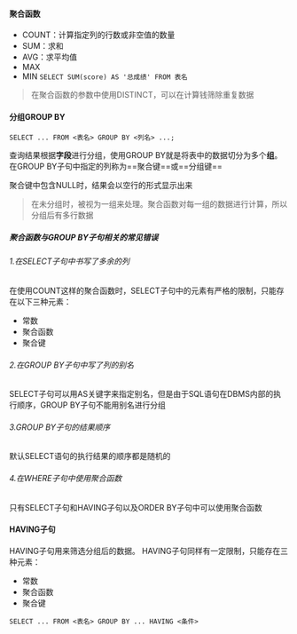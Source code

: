 #### 聚合函数
- COUNT：计算指定列的行数或非空值的数量
- SUM：求和
- AVG：求平均值
- MAX
- MIN
`SELECT SUM(score) AS '总成绩' FROM 表名`
> 在聚合函数的参数中使用DISTINCT，可以在计算钱筛除重复数据

#### 分组GROUP BY
```mysql
SELECT ... FROM <表名> GROUP BY <列名> ...;
```
查询结果根据**字段**进行分组，使用GROUP BY就是将表中的数据切分为多个**组**。在GROUP BY子句中指定的列称为==聚合键==或==分组键==

聚合键中包含NULL时，结果会以空行的形式显示出来
>在未分组时，被视为一组来处理。聚合函数对每一组的数据进行计算，所以分组后有多行数据
##### 聚合函数与GROUP BY子句相关的常见错误
###### 1.在SELECT子句中书写了多余的列
在使用COUNT这样的聚合函数时，SELECT子句中的元素有严格的限制，只能存在以下三种元素：
- 常数
- 聚合函数
- 聚合键
###### 2.在GROUP BY子句中写了列的别名
SELECT子句可以用AS关键字来指定别名，但是由于SQL语句在DBMS内部的执行顺序，GROUP BY子句不能用别名进行分组
###### 3.GROUP BY子句的结果顺序
默认SELECT语句的执行结果的顺序都是随机的
###### 4.在WHERE子句中使用聚合函数
只有SELECT子句和HAVING子句以及ORDER BY子句中可以使用聚合函数

#### HAVING子句
HAVING子句用来筛选分组后的数据。
HAVING子句同样有一定限制，只能存在三种元素：
- 常数
- 聚合函数
- 聚合键
```mysql
SELECT ... FROM <表名> GROUP BY ... HAVING <条件>
```